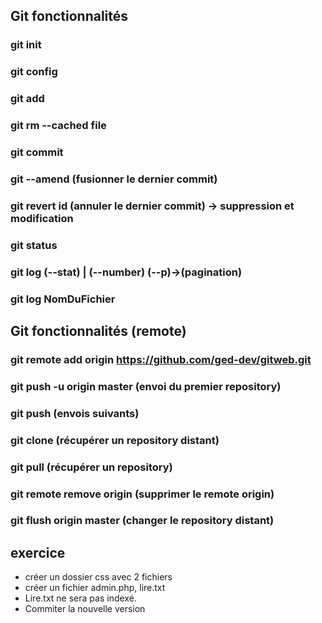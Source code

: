 ## Git fonctionnalités
### git init
### git config
### git add
### git rm --cached file
### git commit
### git --amend (fusionner le dernier commit)
### git revert id (annuler le dernier commit) -> suppression et modification
### git status
### git log (--stat) | (--number) (--p)->(pagination)
### git log NomDuFichier
## Git fonctionnalités (remote)
### git remote add origin https://github.com/ged-dev/gitweb.git
### git push -u origin master (envoi du premier repository)
### git push (envois suivants)
### git clone <url> (récupérer un repository distant)
### git pull (récupérer un repository)
### git remote remove origin (supprimer le remote origin)
### git flush origin master (changer le repository distant)

## exercice
- créer un dossier css avec 2 fichiers
- créer un fichier admin.php, lire.txt
- Lire.txt ne sera pas indexé. 
- Commiter la nouvelle version


